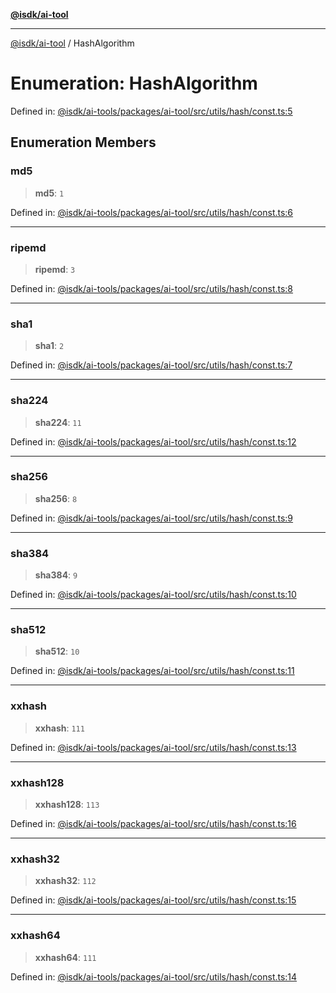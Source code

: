 [**@isdk/ai-tool**](../README.md)

***

[@isdk/ai-tool](../globals.md) / HashAlgorithm

# Enumeration: HashAlgorithm

Defined in: [@isdk/ai-tools/packages/ai-tool/src/utils/hash/const.ts:5](https://github.com/isdk/ai-tool.js/blob/e883e341c67e937e7d3a3e95e8bc56844896f5a3/src/utils/hash/const.ts#L5)

## Enumeration Members

### md5

> **md5**: `1`

Defined in: [@isdk/ai-tools/packages/ai-tool/src/utils/hash/const.ts:6](https://github.com/isdk/ai-tool.js/blob/e883e341c67e937e7d3a3e95e8bc56844896f5a3/src/utils/hash/const.ts#L6)

***

### ripemd

> **ripemd**: `3`

Defined in: [@isdk/ai-tools/packages/ai-tool/src/utils/hash/const.ts:8](https://github.com/isdk/ai-tool.js/blob/e883e341c67e937e7d3a3e95e8bc56844896f5a3/src/utils/hash/const.ts#L8)

***

### sha1

> **sha1**: `2`

Defined in: [@isdk/ai-tools/packages/ai-tool/src/utils/hash/const.ts:7](https://github.com/isdk/ai-tool.js/blob/e883e341c67e937e7d3a3e95e8bc56844896f5a3/src/utils/hash/const.ts#L7)

***

### sha224

> **sha224**: `11`

Defined in: [@isdk/ai-tools/packages/ai-tool/src/utils/hash/const.ts:12](https://github.com/isdk/ai-tool.js/blob/e883e341c67e937e7d3a3e95e8bc56844896f5a3/src/utils/hash/const.ts#L12)

***

### sha256

> **sha256**: `8`

Defined in: [@isdk/ai-tools/packages/ai-tool/src/utils/hash/const.ts:9](https://github.com/isdk/ai-tool.js/blob/e883e341c67e937e7d3a3e95e8bc56844896f5a3/src/utils/hash/const.ts#L9)

***

### sha384

> **sha384**: `9`

Defined in: [@isdk/ai-tools/packages/ai-tool/src/utils/hash/const.ts:10](https://github.com/isdk/ai-tool.js/blob/e883e341c67e937e7d3a3e95e8bc56844896f5a3/src/utils/hash/const.ts#L10)

***

### sha512

> **sha512**: `10`

Defined in: [@isdk/ai-tools/packages/ai-tool/src/utils/hash/const.ts:11](https://github.com/isdk/ai-tool.js/blob/e883e341c67e937e7d3a3e95e8bc56844896f5a3/src/utils/hash/const.ts#L11)

***

### xxhash

> **xxhash**: `111`

Defined in: [@isdk/ai-tools/packages/ai-tool/src/utils/hash/const.ts:13](https://github.com/isdk/ai-tool.js/blob/e883e341c67e937e7d3a3e95e8bc56844896f5a3/src/utils/hash/const.ts#L13)

***

### xxhash128

> **xxhash128**: `113`

Defined in: [@isdk/ai-tools/packages/ai-tool/src/utils/hash/const.ts:16](https://github.com/isdk/ai-tool.js/blob/e883e341c67e937e7d3a3e95e8bc56844896f5a3/src/utils/hash/const.ts#L16)

***

### xxhash32

> **xxhash32**: `112`

Defined in: [@isdk/ai-tools/packages/ai-tool/src/utils/hash/const.ts:15](https://github.com/isdk/ai-tool.js/blob/e883e341c67e937e7d3a3e95e8bc56844896f5a3/src/utils/hash/const.ts#L15)

***

### xxhash64

> **xxhash64**: `111`

Defined in: [@isdk/ai-tools/packages/ai-tool/src/utils/hash/const.ts:14](https://github.com/isdk/ai-tool.js/blob/e883e341c67e937e7d3a3e95e8bc56844896f5a3/src/utils/hash/const.ts#L14)

